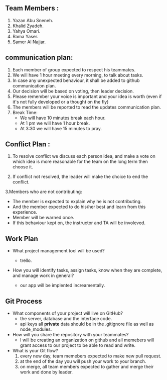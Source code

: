 
## Team Members :
   1. Yazan Abu Sneneh.
   2. Khalid Zyadeh.
   3. Yahya Omari.
   4. Rama Yaser.
   5. Samer Al Najjar.


## communication plan:
  1. Each member of group expected to respect his teammates.
  2. We will have 1 hour meeting every morning, to talk about tasks.
  4. In case any unexpected behaviour, it shall be added to github communication plan.
  5. Our decision will be based on voting, then leader decision.
  6. Please remember your voice is important and your idea is worth (even if it's not fully developed or a thought on the fly)
  7. The members will be reported to read the updates communication plan.
  8. Break Time: 
      * We will have 10 minutes break each hour.
      * At 1 pm we will have 1 hour break.
      * At 3:30 we will have 15 minutes to pray.


## Conflict Plan : 
1. To resolve conflict we discuss each person idea, and 
make a vote on which idea is more reasonable for the team on the long term then choose it.

2. If conflict not resolved, the leader will make the choice to end the conflict.

3.Members who are not contributing: 
 - The member is expected to explain why he is not contributing.
 - And the member expected to do his/her best and learn from this experience.
 - Member will be warned once.
 - If this behaviour kept on, the instructor and TA will be involeved.

## Work Plan
* What project management tool will be used?
    - trello.

* How you will identify tasks, assign tasks, know when they are complete, and manage work in general?
    - our app will be implented increamentally.


## Git Process
 * What components of your project will live on GitHub?
    - the server,  database and the interface code.
    - api keys all **private** data should be in the .gitignore file as well as node_modules.
 * How will you share the repository with your teammates?
    - I will be creating an organization on github and all memebers will grant access to our project to be able to read and write.
  * What is your Git flow?
      1. every new day, team memebers expected to make new pull request.
      2. at the end of the day you will push your work to your branch.
      3. on merge, all team members expected to gather and merge their work and done by leader.

 
